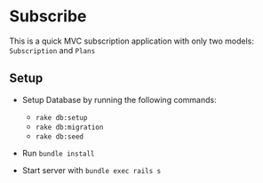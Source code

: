 # Subscribe

This is a quick MVC subscription application with only two models: `Subscription` and `Plans`

## Setup
* Setup Database by running the following commands:
  * `rake db:setup`
  * `rake db:migration`
  * `rake db:seed`

* Run `bundle install`

* Start server with  `bundle exec rails s`
